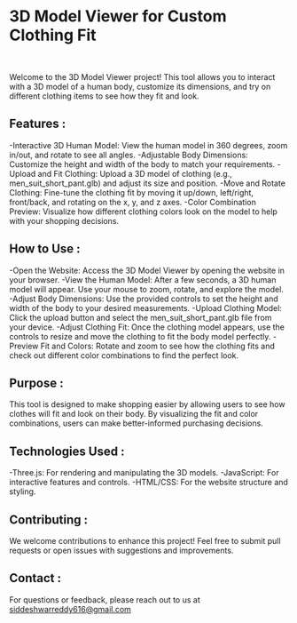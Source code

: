 # 3D Model Viewer for Custom Clothing Fit
<br>

Welcome to the 3D Model Viewer project! This tool allows you to interact with a 3D model of a human body, customize its dimensions, and try on different clothing items to see how they fit and look.
<br>

## Features :
-Interactive 3D Human Model: View the human model in 360 degrees, zoom in/out, and rotate to see all angles.
-Adjustable Body Dimensions: Customize the height and width of the body to match your requirements.
-Upload and Fit Clothing: Upload a 3D model of clothing (e.g., men_suit_short_pant.glb) and adjust its size and position.
-Move and Rotate Clothing: Fine-tune the clothing fit by moving it up/down, left/right, front/back, and rotating on the x, y, and z axes.
-Color Combination Preview: Visualize how different clothing colors look on the model to help with your shopping decisions.
<br>

## How to Use :
-Open the Website: Access the 3D Model Viewer by opening the website in your browser.
-View the Human Model: After a few seconds, a 3D human model will appear. Use your mouse to zoom, rotate, and explore the model.
-Adjust Body Dimensions: Use the provided controls to set the height and width of the body to your desired measurements.
-Upload Clothing Model: Click the upload button and select the men_suit_short_pant.glb file from your device.
-Adjust Clothing Fit: Once the clothing model appears, use the controls to resize and move the clothing to fit the body model perfectly.
-Preview Fit and Colors: Rotate and zoom to see how the clothing fits and check out different color combinations to find the perfect look.
<br>

## Purpose :
This tool is designed to make shopping easier by allowing users to see how clothes will fit and look on their body. By visualizing the fit and color combinations, users can make better-informed purchasing decisions.
<br>

## Technologies Used :
-Three.js: For rendering and manipulating the 3D models.
-JavaScript: For interactive features and controls.
-HTML/CSS: For the website structure and styling.
<br>

## Contributing :
We welcome contributions to enhance this project! Feel free to submit pull requests or open issues with suggestions and improvements.
<br>

## Contact :
For questions or feedback, please reach out to us at siddeshwarreddy616@gmail.com
<br>
